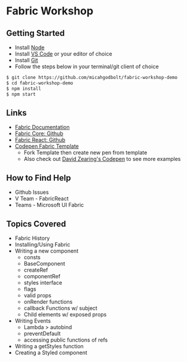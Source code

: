 # Fabric Workshop

## Getting Started

- Install [Node](https://nodejs.org/en/)
- Install [VS Code](https://code.visualstudio.com/) or your editor of choice
- Install [Git](https://git-scm.com/)
- Follow the steps below in your terminal/git client of choice

```bash
$ git clone https://github.com/micahgodbolt/fabric-workshop-demo
$ cd fabric-workshop-demo
$ npm install
$ npm start
```

## Links
- [Fabric Documentation](https://developer.microsoft.com/en-us/fabric)
- [Fabric Core: Github](https://github.com/OfficeDev/office-ui-fabric-core)
- [Fabric React: Github](https://github.com/OfficeDev/office-ui-fabric-react)
- [Codepen Fabric Template](https://codepen.io/FabricReact/pen/NvBvWx?editors=1010)
  - Fork Template then create new pen from template
  - Also check out [David Zearing's Codepen](https://codepen.io/dzearing/pens/popular/?grid_type=list#) to see more examples

## How to Find Help

- Github Issues
- V Team - FabricReact
- Teams - Microsoft UI Fabric

## Topics Covered

- Fabric History
- Installing/Using Fabric
- Writing a new component 
  - consts
  - BaseComponent 
  - createRef
  - componentRef
  - styles interface
  - flags
  - valid props
  - onRender functions
  - callback Functions w/ subject
  - Child elements w/ exposed props
- Writing Events 
  - Lambda > autobind
  - preventDefault
  - accessing public functions of refs
- Writing a getStyles function
- Creating a Styled component
